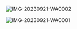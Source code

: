 ![IMG-20230921-WA0002](https://github.com/asper111c22ug111csc159/Challenge-2.1/assets/144986756/3056ccdc-58b4-407e-95e0-780b0be25934)


![IMG-20230921-WA0001](https://github.com/asper111c22ug111csc159/Challenge-2.1/assets/144986756/6c0fa1dc-64f2-4de9-9a22-ba4fabca880d)
